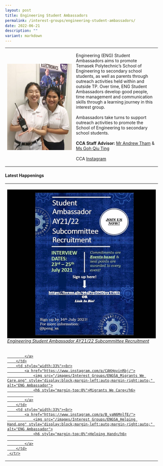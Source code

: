 ```yaml
---
layout: post
title: Engineering Student Ambassadors
permalink: /interest-groups/engineering-student-ambassadors/
date: 2022-06-21
description: ""
variant: markdown
---
```

<div>
    <table>
        <tbody><tr>
            <td style="width:45%"><img src="/images/CCA_engineering_ambassadors.jpg" style="display:block;margin-left:auto;margin-right:auto;" alt="Engineering Student Ambassadors"></td>
            <td>
                <p>
                    Engineering (ENG) Student Ambassadors aims to promote Temasek Polytechnic’s School of Engineering to secondary school students, as well as parents through outreach activities held within and outside TP. Over time, ENG Student Ambassadors develop good people, time management and communication skills through a learning journey in this interest group.<br>
                    <br>
                    Ambassadors take turns to support outreach activities to promote the School of Engineering to secondary school students.<br>
                    <br>
                    <b>CCA Staff Advisor:</b> <a href="mailto:Andrew_THAM@TP.EDU.SG">Mr Andrew Tham</a> &amp; <a href="mailto:Goh_Qiu_Ting@TP.EDU.SG">Ms Goh Qiu Ting</a><br>
                    <br>
                    CCA <a href="https://www.instagram.com/tpeng_sa">Instagram</a>
                </p>
            </td>
        </tr>
    </tbody></table>
</div>

#### Latest Happenings

<table>
    <tbody><tr>
        <td style="width:33%"><br>
            <a href="https://www.instagram.com/p/CQ3TXCKHC-6/">
                <img src="/images/Interest Groups/ENGSA_Engineering Student Ambassador AY21-22 Subcommittee Recruitment.png" style="display:block;margin-left:auto;margin-right:auto;" alt="ENG Ambassador">
                <h6 style="margin-top:0%">Engineering Student Ambassador AY21/22 Subcommittee Recruitment</h6>
                
            </a>
        </td>
        <td style="width:33%"><br>
            <a href="https://www.instagram.com/p/CAKHgvinRbj/">
                <img src="/images/Interest Groups/ENGSA_Migrants We Care.png" style="display:block;margin-left:auto;margin-right:auto;" alt="ENG Ambassador">
                <h6 style="margin-top:0%">Migrants We Care</h6>
                
            </a>
        </td>
        <td style="width:33%"><br>
            <a href="https://www.instagram.com/p/B_yaN6MnlfE/">
                <img src="/images/Interest Groups/ENGSA_Helping Hand.png" style="display:block;margin-left:auto;margin-right:auto;" alt="ENG Ambassador">
                <h6 style="margin-top:0%">Helping Hand</h6>
                
            </a>
        </td>
     </tr>
</tbody></table>